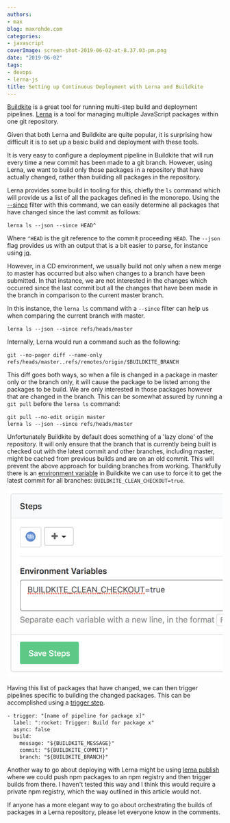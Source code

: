```yaml
---
authors:
- max
blog: maxrohde.com
categories:
- javascript
coverImage: screen-shot-2019-06-02-at-8.37.03-pm.png
date: "2019-06-02"
tags:
- devops
- lerna-js
title: Setting up Continuous Deployment with Lerna and Buildkite
---
```


[Buildkite](https://buildkite.com/) is a great tool for running multi-step build and deployment pipelines. [Lerna](https://github.com/lerna/lerna) is a tool for managing multiple JavaScript packages within one git repository.

Given that both Lerna and Buildkite are quite popular, it is surprising how difficult it is to set up a basic build and deployment with these tools.

It is very easy to configure a deployment pipeline in Buildkite that will run every time a new commit has been made to a git branch. However, using Lerna, we want to build only those packages in a repository that have actually changed, rather than building all packages in the repository.

Lerna provides some build in tooling for this, chiefly the `ls` command which will provide us a list of all the packages defined in the monorepo. Using the [\--since](https://github.com/lerna/lerna/tree/master/core/filter-options#--since-ref) filter with this command, we can easily determine all packages that have changed since the last commit as follows:

```
lerna ls --json --since HEAD^
```

Where `^HEAD` is the git reference to the commit proceeding `HEAD`. The `--json` flag provides us with an output that is a bit easier to parse, for instance using [jq](https://stedolan.github.io/jq/).

However, in a CD environment, we usually build not only when a new merge to master has occurred but also when changes to a branch have been submitted. In that instance, we are not interested in the changes which occurred since the last commit but all the changes that have been made in the branch in comparison to the current master branch.

In this instance, the `lerna ls` command with a `--since` filter can help us when comparing the current branch with master.

```
lerna ls --json --since refs/heads/master
```

Internally, Lerna would run a command such as the following:

```
git --no-pager diff --name-only refs/heads/master..refs/remotes/origin/$BUILDKITE_BRANCH
```

This diff goes both ways, so when a file is changed in a package in master only or the branch only, it will cause the package to be listed among the packages to be build. We are only interested in those packages however that are changed in the branch. This can be somewhat assured by running a `git pull` before the `lerna ls` command:

```
git pull --no-edit origin master
lerna ls --json --since refs/heads/master
```

Unfortunately Buildkite by default does something of a 'lazy clone' of the repository. It will only ensure that the branch that is currently being built is checked out with the latest commit and other branches, including master, might be cached from previous builds and are on an old commit. This will prevent the above approach for building branches from working. Thankfully there is an [environment variable](https://buildkite.com/docs/pipelines/environment-variables) in Buildkite we can use to force it to get the latest commit for all branches: `BUILDKITE_CLEAN_CHECKOUT=true`.

![](images/screen-shot-2019-05-31-at-8.00.20-am.png)

Having this list of packages that have changed, we can then trigger pipelines specific to building the changed packages. This can be accomplished using a [trigger step](https://buildkite.com/docs/pipelines/trigger-step).

```
- trigger: "[name of pipeline for package x]"
  label: ":rocket: Trigger: Build for package x"
  async: false
  build:
    message: "${BUILDKITE_MESSAGE}"
    commit: "${BUILDKITE_COMMIT}"
    branch: "${BUILDKITE_BRANCH}"
```

Another way to go about deploying with Lerna might be using [lerna publish](https://github.com/lerna/lerna/tree/master/commands/publish) where we could push npm packages to an npm registry and then trigger builds from there. I haven't tested this way and I think this would require a private npm registry, which the way outlined in this article would not.

If anyone has a more elegant way to go about orchestrating the builds of packages in a Lerna repository, please let everyone know in the comments.